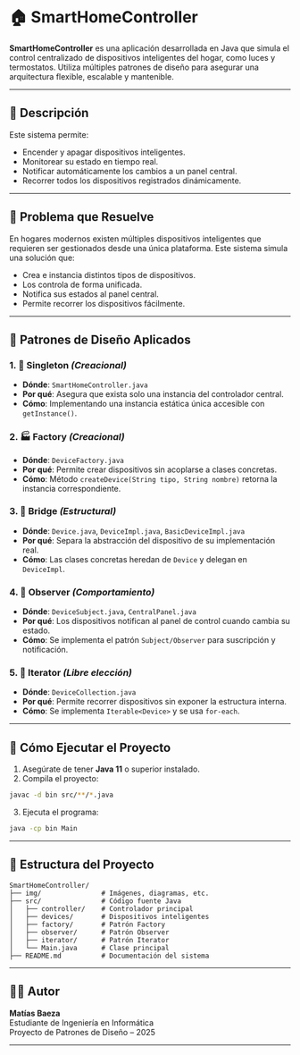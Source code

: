 # 🏠 SmartHomeController

**SmartHomeController** es una aplicación desarrollada en Java que simula el control centralizado de dispositivos inteligentes del hogar, como luces y termostatos. Utiliza múltiples patrones de diseño para asegurar una arquitectura flexible, escalable y mantenible.

---

## 📌 Descripción

Este sistema permite:

- Encender y apagar dispositivos inteligentes.
- Monitorear su estado en tiempo real.
- Notificar automáticamente los cambios a un panel central.
- Recorrer todos los dispositivos registrados dinámicamente.

---

## 🎯 Problema que Resuelve

En hogares modernos existen múltiples dispositivos inteligentes que requieren ser gestionados desde una única plataforma. Este sistema simula una solución que:

- Crea e instancia distintos tipos de dispositivos.
- Los controla de forma unificada.
- Notifica sus estados al panel central.
- Permite recorrer los dispositivos fácilmente.

---

## 🧠 Patrones de Diseño Aplicados

### 1. 🧱 Singleton *(Creacional)*
- **Dónde**: `SmartHomeController.java`  
- **Por qué**: Asegura que exista solo una instancia del controlador central.  
- **Cómo**: Implementando una instancia estática única accesible con `getInstance()`.

### 2. 🏭 Factory *(Creacional)*
- **Dónde**: `DeviceFactory.java`  
- **Por qué**: Permite crear dispositivos sin acoplarse a clases concretas.  
- **Cómo**: Método `createDevice(String tipo, String nombre)` retorna la instancia correspondiente.

### 3. 🌉 Bridge *(Estructural)*
- **Dónde**: `Device.java`, `DeviceImpl.java`, `BasicDeviceImpl.java`  
- **Por qué**: Separa la abstracción del dispositivo de su implementación real.  
- **Cómo**: Las clases concretas heredan de `Device` y delegan en `DeviceImpl`.

### 4. 👀 Observer *(Comportamiento)*
- **Dónde**: `DeviceSubject.java`, `CentralPanel.java`  
- **Por qué**: Los dispositivos notifican al panel de control cuando cambia su estado.  
- **Cómo**: Se implementa el patrón `Subject/Observer` para suscripción y notificación.

### 5. 🔁 Iterator *(Libre elección)*
- **Dónde**: `DeviceCollection.java`  
- **Por qué**: Permite recorrer dispositivos sin exponer la estructura interna.  
- **Cómo**: Se implementa `Iterable<Device>` y se usa `for-each`.

---

## 🚀 Cómo Ejecutar el Proyecto

1. Asegúrate de tener **Java 11** o superior instalado.
2. Compila el proyecto:

```bash
javac -d bin src/**/*.java
```

3. Ejecuta el programa:

```bash
java -cp bin Main
```

---

## 📁 Estructura del Proyecto

```
SmartHomeController/
├── img/               # Imágenes, diagramas, etc.
├── src/               # Código fuente Java
│   ├── controller/    # Controlador principal
│   ├── devices/       # Dispositivos inteligentes
│   ├── factory/       # Patrón Factory
│   ├── observer/      # Patrón Observer
│   ├── iterator/      # Patrón Iterator
│   └── Main.java      # Clase principal
├── README.md          # Documentación del sistema
```

---

## 👨‍💻 Autor

**Matías Baeza**  
Estudiante de Ingeniería en Informática  
Proyecto de Patrones de Diseño – 2025

---
